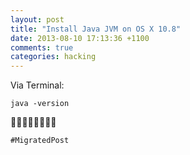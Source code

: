 ```yaml
---
layout: post
title: "Install Java JVM on OS X 10.8"
date: 2013-08-10 17:13:36 +1100
comments: true
categories: hacking
---
```

Via Terminal: 

    java -version

👍🏻👍🏻👍🏻👍🏻

`#MigratedPost`